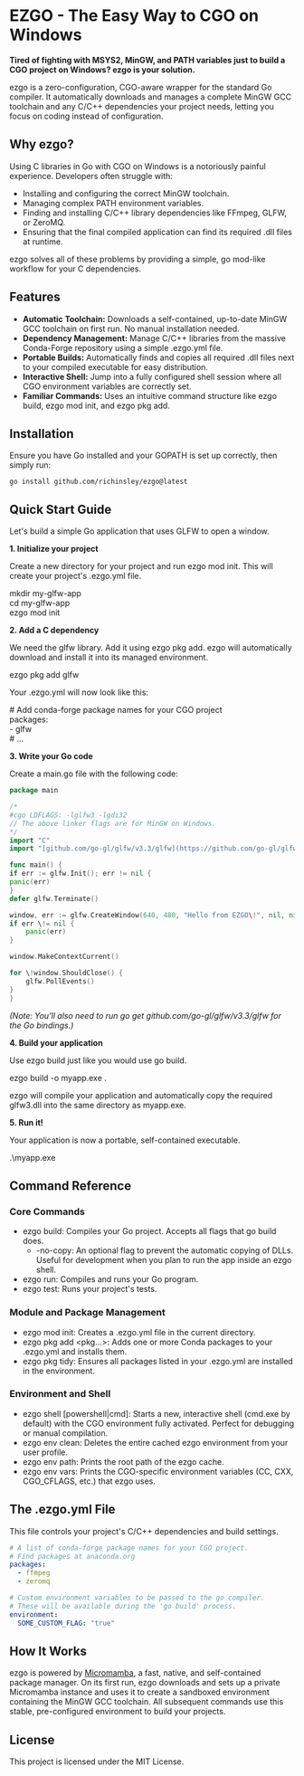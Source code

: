 # **EZGO \- The Easy Way to CGO on Windows**

**Tired of fighting with MSYS2, MinGW, and PATH variables just to build a CGO project on Windows? ezgo is your solution.**

ezgo is a zero-configuration, CGO-aware wrapper for the standard Go compiler. It automatically downloads and manages a complete MinGW GCC toolchain and any C/C++ dependencies your project needs, letting you focus on coding instead of configuration.

## **Why ezgo?**

Using C libraries in Go with CGO on Windows is a notoriously painful experience. Developers often struggle with:

* Installing and configuring the correct MinGW toolchain.  
* Managing complex PATH environment variables.  
* Finding and installing C/C++ library dependencies like FFmpeg, GLFW, or ZeroMQ.  
* Ensuring that the final compiled application can find its required .dll files at runtime.

ezgo solves all of these problems by providing a simple, go mod-like workflow for your C dependencies.

## **Features**

* **Automatic Toolchain:** Downloads a self-contained, up-to-date MinGW GCC toolchain on first run. No manual installation needed.  
* **Dependency Management:** Manage C/C++ libraries from the massive Conda-Forge repository using a simple .ezgo.yml file.  
* **Portable Builds:** Automatically finds and copies all required .dll files next to your compiled executable for easy distribution.  
* **Interactive Shell:** Jump into a fully configured shell session where all CGO environment variables are correctly set.  
* **Familiar Commands:** Uses an intuitive command structure like ezgo build, ezgo mod init, and ezgo pkg add.

## **Installation**

Ensure you have Go installed and your GOPATH is set up correctly, then simply run:

```
go install github.com/richinsley/ezgo@latest
```

## **Quick Start Guide**

Let's build a simple Go application that uses GLFW to open a window.

**1\. Initialize your project**

Create a new directory for your project and run ezgo mod init. This will create your project's .ezgo.yml file.

mkdir my-glfw-app  
cd my-glfw-app  
ezgo mod init

**2\. Add a C dependency**

We need the glfw library. Add it using ezgo pkg add. ezgo will automatically download and install it into its managed environment.

ezgo pkg add glfw

Your .ezgo.yml will now look like this:

\# Add conda-forge package names for your CGO project  
packages:  
  \- glfw  
\# ...

**3\. Write your Go code**

Create a main.go file with the following code:

```go
package main

/*
#cgo LDFLAGS: -lglfw3 -lgdi32
// The above linker flags are for MinGW on Windows.
*/
import "C"
import "[github.com/go-gl/glfw/v3.3/glfw](https://github.com/go-gl/glfw/v3.3/glfw)"

func main() {
if err := glfw.Init(); err != nil {
panic(err)
}
defer glfw.Terminate()

window, err := glfw.CreateWindow(640, 480, "Hello from EZGO\!", nil, nil)  
if err \!= nil {  
    panic(err)  
}

window.MakeContextCurrent()

for \!window.ShouldClose() {  
    glfw.PollEvents()  
}  
}
```

*(Note: You'll also need to run go get github.com/go-gl/glfw/v3.3/glfw for the Go bindings.)*

**4\. Build your application**

Use ezgo build just like you would use go build.

ezgo build \-o myapp.exe .

ezgo will compile your application and automatically copy the required glfw3.dll into the same directory as myapp.exe.

**5\. Run it\!**

Your application is now a portable, self-contained executable.

.\\myapp.exe

## **Command Reference**

### **Core Commands**

* ezgo build: Compiles your Go project. Accepts all flags that go build does.  
  * \-no-copy: An optional flag to prevent the automatic copying of DLLs. Useful for development when you plan to run the app inside an ezgo shell.  
* ezgo run: Compiles and runs your Go program.  
* ezgo test: Runs your project's tests.

### **Module and Package Management**

* ezgo mod init: Creates a .ezgo.yml file in the current directory.  
* ezgo pkg add \<pkg...\>: Adds one or more Conda packages to your .ezgo.yml and installs them.  
* ezgo pkg tidy: Ensures all packages listed in your .ezgo.yml are installed in the environment.

### **Environment and Shell**

* ezgo shell \[powershell|cmd\]: Starts a new, interactive shell (cmd.exe by default) with the CGO environment fully activated. Perfect for debugging or manual compilation.  
* ezgo env clean: Deletes the entire cached ezgo environment from your user profile.  
* ezgo env path: Prints the root path of the ezgo cache.  
* ezgo env vars: Prints the CGO-specific environment variables (CC, CXX, CGO\_CFLAGS, etc.) that ezgo uses.

## **The .ezgo.yml File**

This file controls your project's C/C++ dependencies and build settings.

```yaml
# A list of conda-forge package names for your CGO project.  
# Find packages at anaconda.org  
packages:  
  - ffmpeg  
  - zeromq

# Custom environment variables to be passed to the go compiler.  
# These will be available during the 'go build' process.  
environment:  
  SOME_CUSTOM_FLAG: "true"
```

## **How It Works**

ezgo is powered by [Micromamba](https://mamba.readthedocs.io/en/latest/user_guide/micromamba.html), a fast, native, and self-contained package manager. On its first run, ezgo downloads and sets up a private Micromamba instance and uses it to create a sandboxed environment containing the MinGW GCC toolchain. All subsequent commands use this stable, pre-configured environment to build your projects.

## **License**

This project is licensed under the MIT License.
